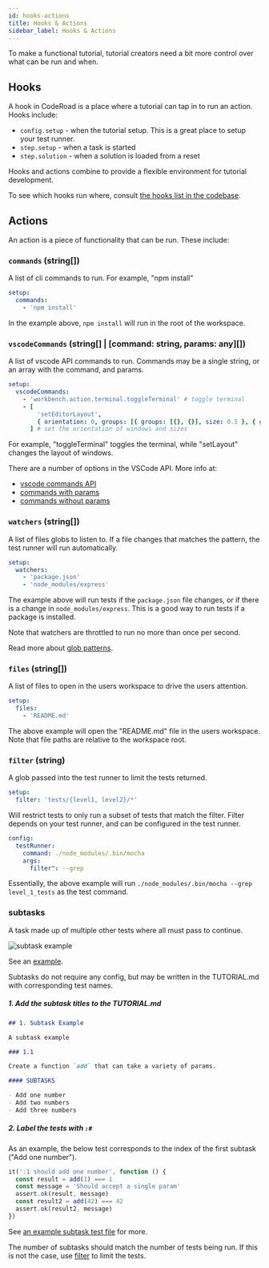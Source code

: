 ```yaml
---
id: hooks-actions
title: Hooks & Actions
sidebar_label: Hooks & Actions
---
```


To make a functional tutorial, tutorial creators need a bit more control over what can be run and when.

## Hooks

A hook in CodeRoad is a place where a tutorial can tap in to run an action. Hooks include:

- `config.setup` - when the tutorial setup. This is a great place to setup your test runner.
- `step.setup` - when a task is started
- `step.solution` - when a solution is loaded from a reset

Hooks and actions combine to provide a flexible environment for tutorial development.

To see which hooks run where, consult [the hooks list in the codebase](https://github.com/coderoad/coderoad-vscode/blob/master/src/services/hooks/index.ts).

## Actions

An action is a piece of functionality that can be run. These include:

### `commands` (string[])

A list of cli commands to run. For example, "npm install"

```yaml
setup:
  commands:
    - 'npm install'
```

In the example above, `npm install` will run in the root of the workspace.

### `vscodeCommands` (string[] | [command: string, params: any][])

A list of vscode API commands to run. Commands may be a single string, or an array with the command, and params.

```yaml
setup:
  vscodeCommands:
    - 'workbench.action.terminal.toggleTerminal' # toggle terminal
    - [
        'setEditorLayout',
        { orientation: 0, groups: [{ groups: [{}, {}], size: 0.5 }, { groups: [{}, {}], size: 0.5 }] },
      ] # set the orientation of windows and sizes
```

For example, "toggleTerminal" toggles the terminal, while "setLayout" changes the layout of windows.

There are a number of options in the VSCode API. More info at:

- [vscode commands API](https://code.visualstudio.com/api/references/vscode-api#commands)
- [commands with params](https://code.visualstudio.com/api/references/commands)
- [commands without params](https://code.visualstudio.com/docs/getstarted/keybindings)

### `watchers` (string[])

A list of files globs to listen to. If a file changes that matches the pattern, the test runner will run automatically.

```yaml
setup:
  watchers:
    - 'package.json'
    - 'node_modules/express'
```

The example above will run tests if the `package.json` file changes, or if there is a change in `node_modules/express`. This is a good way to run tests if a package is installed.

Note that watchers are throttled to run no more than once per second.

Read more about [glob patterns](https://code.visualstudio.com/api/references/vscode-api#GlobPattern).

### `files` (string[])

A list of files to open in the users workspace to drive the users attention.

```yaml
setup:
  files:
    - 'README.md'
```

The above example will open the "README.md" file in the users workspace. Note that file paths are relative to the workspace root.

### `filter` (string)

A glob passed into the test runner to limit the tests returned.

```yaml
setup:
  filter: 'tests/{level1, level2}/*'
```

Will restrict tests to only run a subset of tests that match the filter. Filter depends on your test runner, and can be configured in the test runner.

```yaml
config:
  testRunner:
    command: ./node_modules/.bin/mocha
    args:
      filter": --grep
```

Essentially, the above example will run `./node_modules/.bin/mocha --grep level_1_tests` as the test command.

### subtasks

A task made up of multiple other tests where all must pass to continue.

![subtask example](/gif/subtask-demo.gif)

See an [example](https://github.com/shmck/coderoad-tutorial-subtask-demo).

Subtasks do not require any config, but may be written in the TUTORIAL.md with corresponding test names.

##### 1. Add the subtask titles to the TUTORIAL.md

```md
## 1. Subtask Example

A subtask example

### 1.1

Create a function `add` that can take a variety of params.

#### SUBTASKS

- Add one number
- Add two numbers
- Add three numbers
```

##### 2. Label the tests with `:#`

As an example, the below test corresponds to the index of the first subtask ("Add one number").

```js
it(':1 should add one number', function () {
  const result = add(1) === 1
  const message = 'Should accept a single param'
  assert.ok(result, message)
  const result2 = add(42) === 42
  assert.ok(result2, message)
})
```

See [an example subtask test file](https://github.com/ShMcK/coderoad-tutorial-subtask-demo/blob/v0.2.1/.coderoad/test/add.test.js) for more.

The number of subtasks should match the number of tests being run. If this is not the case, use [filter](#filter-string) to limit the tests.
